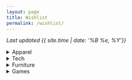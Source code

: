 ```yaml
---
layout: page
title: Wishlist
permalink: /wishlist/
---
```

*Last updated {{ site.time | date: '%B %e, %Y'}}*


<details markdown="1">
<summary>Apparel</summary>

- [The Royale Blanco](https://www.greats.com/products/the-royale-blanco-white)
    - size 9.5

</details>

<details markdown="1">
<summary>Tech</summary>

- [Bose QuietComfort 35 II](https://www.amazon.com/Bose-QuietComfort-Wireless-Headphones-Cancelling/dp/B0756CYWWD)

</details>

<details markdown="1">
<summary>Furniture</summary>


</details>

<details markdown="1">
<summary>Games</summary>

- [Factorio](https://store.steampowered.com/app/427520/Factorio/)

</details>
